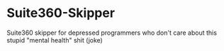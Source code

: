 # Suite360-Skipper
Suite360 skipper for depressed programmers who don't care about this stupid "mental health" shit (joke)
